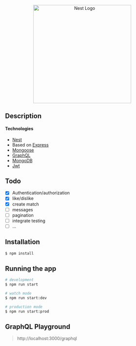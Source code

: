 <p align="center">
  <a href="http://nestjs.com/" target="blank"><img src="https://nestjs.com/img/logo_text.svg" width="320" alt="Nest Logo" /></a>
</p>

## Description

#### Technologies

- [Nest](https://github.com/nestjs/nest)
- Based on [Express](https://expressjs.com/)
- [Mongoose](https://mongoosejs.com/)
- [GraphQL](https://graphql.org/)
- [MongoDB](https://www.mongodb.com/)
- [Jwt](https://jwt.io/)

## Todo

- [x] Authentication/authorization
- [x] like/dislike
- [x] create match
- [ ] messages
- [ ] pagination
- [ ] integrate testing
- [ ] ...

## Installation

```bash
$ npm install
```

## Running the app

```bash
# development
$ npm run start

# watch mode
$ npm run start:dev

# production mode
$ npm run start:prod
```

## GraphQL Playground

> http://localhost:3000/graphql
